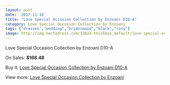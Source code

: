 ```yaml
---
layout: post
date: '2017-11-16'
title: "Love Special Occasion Collection by Enzoani D10-A"
category: Love Special Occasion Collection by Enzoani
tags: ["dresses","wedding","bridesmaid","black","rosy"]
image: http://img.hectodress.com/32824-thickbox_default/love-special-occasion-collection-by-enzoani-d10-a.jpg
---
```

Love Special Occasion Collection by Enzoani D10-A

On Sales: **$168.48**
<a href="https://www.hectodress.com/love-special-occasion-collection-by-enzoani/15048-love-special-occasion-collection-by-enzoani-d10-a.html"><amp-img layout="responsive" width="600" height="600" src="//img.hectodress.com/32824-thickbox_default/love-special-occasion-collection-by-enzoani-d10-a.jpg" alt="Love Special Occasion Collection by Enzoani D10-A 0" /></a>

Buy it: [Love Special Occasion Collection by Enzoani D10-A](https://www.hectodress.com/love-special-occasion-collection-by-enzoani/15048-love-special-occasion-collection-by-enzoani-d10-a.html "Love Special Occasion Collection by Enzoani D10-A")

View more: [Love Special Occasion Collection by Enzoani](https://www.hectodress.com/270-love-special-occasion-collection-by-enzoani "Love Special Occasion Collection by Enzoani")